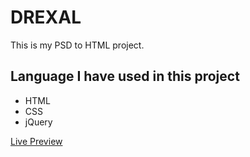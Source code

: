 DREXAL
===============

This is my PSD to HTML project. 

## Language I have used in this project
- HTML
- CSS
- jQuery

[Live Preview](https://preview.themeforest.net/item/bemax-multipurpose-corporate-business-html5-template/full_screen_preview/21574616?_ga=2.194869997.1770825158.1652337496-1892118065.1648609236&_gac=1.160775503.1650633566.Cj0KCQjwpImTBhCmARIsAKr58cwRIv9hZ-ZGYPjndcNdfLHVJRlATs9RaYAtuRQBGH0PB45E_HoG7f0aAszOEALw_wcB)